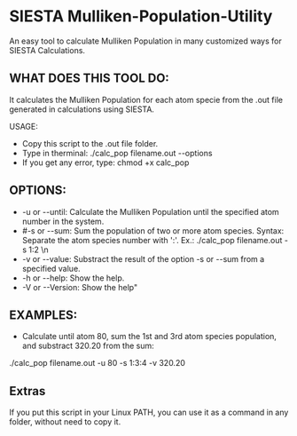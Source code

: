 # SIESTA Mulliken-Population-Utility
An easy tool to calculate Mulliken Population in many customized ways for SIESTA Calculations.

## WHAT DOES THIS TOOL DO:
It calculates the Mulliken Population for each atom specie from the .out file generated in calculations using SIESTA.

USAGE:
- Copy this script to the .out file folder.
- Type in therminal: ./calc_pop filename.out --options
- If you get any error, type: chmod +x calc_pop

## OPTIONS:
- -u or --until: Calculate the Mulliken Population until the specified atom number in the system.
- #-s or --sum: Sum the population of two or more atom species. Syntax: Separate the atom species number with ':'. Ex.: ./calc_pop filename.out -s 1:2 \n
- -v or --value: Substract the result of the option -s or --sum from a specified value.
- -h or --help: Show the help.
- -V or --Version: Show the help"

## EXAMPLES:
- Calculate until atom 80, sum the 1st and 3rd atom species population, and substract 320.20 from the sum:

./calc_pop filename.out -u 80 -s 1:3:4 -v 320.20

## Extras
If you put this script in your Linux PATH, you can use it as a command in any folder, without need to copy it.
